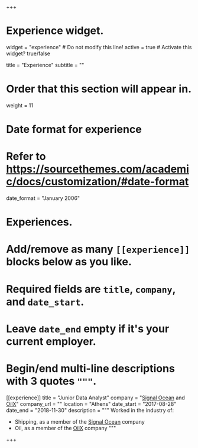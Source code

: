 +++
# Experience widget.
widget = "experience"  # Do not modify this line!
active = true  # Activate this widget? true/false

title = "Experience"
subtitle = ""

# Order that this section will appear in.
weight = 11

# Date format for experience
#   Refer to https://sourcethemes.com/academic/docs/customization/#date-format
date_format = "January 2006"

# Experiences.
#   Add/remove as many `[[experience]]` blocks below as you like.
#   Required fields are `title`, `company`, and `date_start`.
#   Leave `date_end` empty if it's your current employer.
#   Begin/end multi-line descriptions with 3 quotes `"""`.
[[experience]]
  title = "Junior Data Analyst"
  company = "[Signal Ocean](https://www.signalocean.com/) and [OilX](https://oilx.co/)"
  company_url = ""
  location = "Athens"
  date_start = "2017-08-28"
  date_end = "2018-11-30"
  description = """
  Worked in the industry of:
  
  * Shipping, as a member of the [Signal Ocean](https://www.signalocean.com/) company
  * Oil, as a member of the [OilX](https://oilx.co/) company
  """

+++
